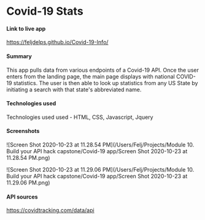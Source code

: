 # Covid-19 Stats



#### Link to live app

https://feljdelps.github.io/Covid-19-Info/



#### Summary

 This app pulls data from various endpoints of a Covid-19 API.  Once the user enters from the landing page, the main page displays with national COVID-19 statistics.  The user is then able to look up statistics from any US State by initiating a search with that state's abbreviated name.



#### Technologies used

Technologies used  used - HTML, CSS, Javascript, Jquery



#### Screenshots



![Screen Shot 2020-10-23 at 11.28.54 PM](/Users/Felj/Projects/Module 10.  Build your API hack capstone/Covid-19 app/Screen Shot 2020-10-23 at 11.28.54 PM.png)





![Screen Shot 2020-10-23 at 11.29.06 PM](/Users/Felj/Projects/Module 10.  Build your API hack capstone/Covid-19 app/Screen Shot 2020-10-23 at 11.29.06 PM.png)



#### API sources

https://covidtracking.com/data/api

